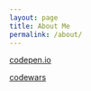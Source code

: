 ```yaml
---
layout: page
title: About Me
permalink: /about/
---
```


[codepen.io](http://codepen.io/dividead/)

[codewars](http://www.codewars.com/users/dividead)
